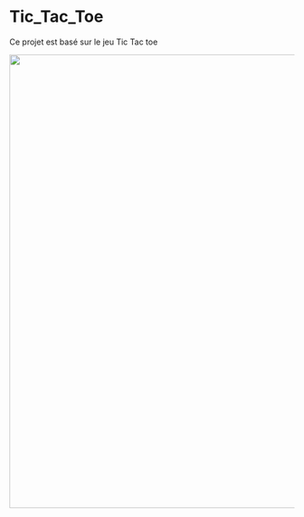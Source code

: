 # Tic_Tac_Toe
Ce projet est basé sur le jeu Tic Tac toe

<div id="header" align="center">
  <img src="https://user-images.githubusercontent.com/72205767/209391990-5d23a662-a594-40b8-939d-4141b1e5383e.png" width="800"/>
</div>
